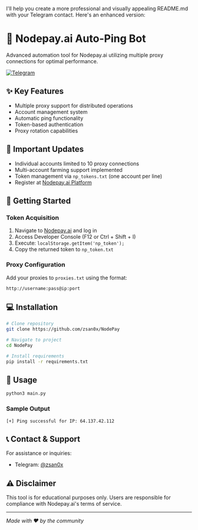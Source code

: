 I'll help you create a more professional and visually appealing README.md with your Telegram contact. Here's an enhanced version:

# 🤖 Nodepay.ai Auto-Ping Bot

Advanced automation tool for Nodepay.ai utilizing multiple proxy connections for optimal performance.

[![Telegram](https://img.shields.io/badge/Telegram-@zsan0x-blue?style=flat&logo=telegram)](https://t.me/zsan0x)

## ✨ Key Features

- Multiple proxy support for distributed operations
- Account management system
- Automatic ping functionality
- Token-based authentication
- Proxy rotation capabilities

## 📝 Important Updates

- Individual accounts limited to 10 proxy connections
- Multi-account farming support implemented
- Token management via `np_tokens.txt` (one account per line)
- Register at [Nodepay.ai Platform](https://app.nodepay.ai/)

## 🚀 Getting Started

### Token Acquisition

1. Navigate to [Nodepay.ai](https://app.nodepay.ai/) and log in
2. Access Developer Console (F12 or Ctrl + Shift + I)
3. Execute: `localStorage.getItem('np_token');`
4. Copy the returned token to `np_token.txt`

### Proxy Configuration

Add your proxies to `proxies.txt` using the format:
```
http://username:pass@ip:port
```

## 💻 Installation

```bash
# Clone repository
git clone https://github.com/zsan0x/NodePay

# Navigate to project
cd NodePay

# Install requirements
pip install -r requirements.txt
```

## 🔧 Usage

```bash
python3 main.py
```

### Sample Output
```
[+] Ping successful for IP: 64.137.42.112
```

## 📞 Contact & Support

For assistance or inquiries:
- Telegram: [@zsan0x](https://t.me/zsan0x)

## ⚠️ Disclaimer

This tool is for educational purposes only. Users are responsible for compliance with Nodepay.ai's terms of service.

---
*Made with ❤️ by the community*
